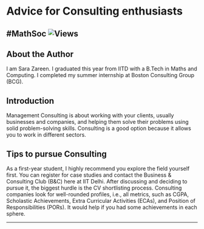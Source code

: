 # Advice for Consulting enthusiasts 
#MathSoc
![Views](https://komarev.com/ghpvc/?username=mathsoc&label=Views&color=brightgreen)
---

## About the Author

I am Sara Zareen. I graduated this year from IITD with a B.Tech in Maths and Computing. I completed my summer internship at Boston Consulting Group (BCG).

## Introduction
Management Consulting is about working with your clients, usually businesses and companies, and helping them solve their problems using solid problem-solving skills. Consulting is a good option because it allows you to work in different sectors. 


## Tips to pursue Consulting
As a first-year student, I highly recommend you explore the field yourself first. You can register for case studies and contact the Business & Consulting Club (B&C) here at IIT Delhi. After discussing and deciding to pursue it, the biggest hurdle is the CV shortlisting process. Consulting companies look for well-rounded profiles, i.e., all metrics, such as CGPA, Scholastic Achievements, Extra Curricular Activities (ECAs), and Position of Responsibilities (PORs). It would help if you had some achievements in each sphere.


---
